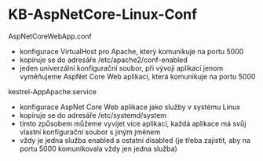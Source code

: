 # KB-AspNetCore-Linux-Conf
AspNetCoreWebApp.conf
  - konfigurace VirtualHost pro Apache, který komunikuje na portu 5000
  - kopíruje se do adresáře /etc/apache2/conf-enabled
  - jeden univerzální konfigurační soubor, při vývoji aplikací jenom vyměňujeme AspNet Core Web aplikaci, která komunikuje na portu 5000
  
kestrel-AppApache.service
  - konfigurace AspNet Core Web aplikace jako služby v systému Linux
  - kopíruje se do adresáře /etc/systemd/system
  - tímto způsobem můžeme vyvíjet více aplikací, každá aplikace má svůj vlastní konfigurační soubor s jiným jménem
  - vždy je jedna služba enabled a ostatní disabled (je třeba zajistit, aby na portu 5000 komunikovala vždy jen jedna služba)
  
